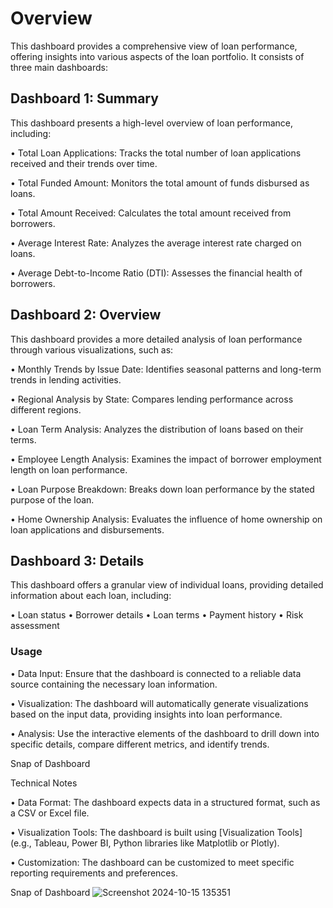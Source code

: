 # Overview
This dashboard provides a comprehensive view of loan performance, offering insights into various aspects of the loan portfolio. It consists of three main dashboards:

## Dashboard 1: Summary

This dashboard presents a high-level overview of loan performance, including:

•	 Total Loan Applications: Tracks the total number of loan applications received and their trends over time.

•	Total Funded Amount: Monitors the total amount of funds disbursed as loans.

•	Total Amount Received: Calculates the total amount received from borrowers.

•	Average Interest Rate: Analyzes the average interest rate charged on loans.

•	Average Debt-to-Income Ratio (DTI): Assesses the financial health of borrowers.
## Dashboard 2: Overview

This dashboard provides a more detailed analysis of loan performance through various visualizations, such as:

•	Monthly Trends by Issue Date: Identifies seasonal patterns and long-term trends in lending activities.

•	Regional Analysis by State: Compares lending performance across different regions.

•	Loan Term Analysis: Analyzes the distribution of loans based on their terms.

•	Employee Length Analysis: Examines the impact of borrower employment length on loan performance.

•	Loan Purpose Breakdown: Breaks down loan performance by the stated purpose of the loan.

•	Home Ownership Analysis: Evaluates the influence of home ownership on loan applications and disbursements.

## Dashboard 3: Details

This dashboard offers a granular view of individual loans, providing detailed information about each loan, including:

•	Loan status
•	Borrower details
•	Loan terms
•	Payment history
•	Risk assessment
### Usage
•	Data Input: Ensure that the dashboard is connected to a reliable data source containing the necessary loan information.

•	Visualization: The dashboard will automatically generate visualizations based on the input data, providing insights into loan performance.

•	Analysis: Use the interactive elements of the dashboard to drill down into specific details, compare different metrics, and identify trends.


Snap of Dashboard


Technical Notes

•	Data Format: The dashboard expects data in a structured format, such as a CSV or Excel file.

•	Visualization Tools: The dashboard is built using [Visualization Tools] (e.g., Tableau, Power BI, Python libraries like Matplotlib or Plotly).

•	Customization: The dashboard can be customized to meet specific reporting requirements and preferences.

Snap of Dashboard
![Screenshot 2024-10-15 135351](https://github.com/user-attachments/assets/5b6ea9c0-929b-4040-bc01-163382c4f05e)
